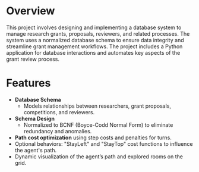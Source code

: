 # Overview
This project involves designing and implementing a database system to manage research grants, proposals, reviewers, and related processes. The system uses a normalized database schema to ensure data integrity and streamline grant management workflows. The project includes a Python application for database interactions and automates key aspects of the grant review process.
# Features
- **Database Schema**
    - Models relationships between researchers, grant proposals, competitions, and reviewers.
- **Schema Design**
    - Normalized to BCNF (Boyce-Codd Normal Form) to eliminate redundancy and anomalies.
- **Path cost optimization** using step costs and penalties for turns.
- Optional behaviors: "StayLeft" and "StayTop" cost functions to influence the agent's path.
- Dynamic visualization of the agent’s path and explored rooms on the grid.
